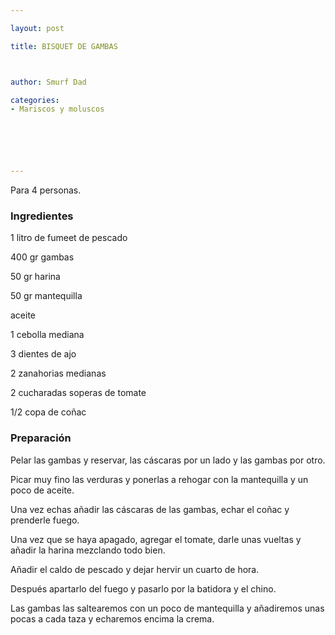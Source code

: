```yaml
---

layout: post

title: BISQUET DE GAMBAS



author: Smurf Dad

categories:
- Mariscos y moluscos






---
```


Para 4 personas.

<h3>Ingredientes</h3>

1 litro de fumeet de pescado

400 gr gambas

50 gr harina

50 gr mantequilla

aceite

1 cebolla mediana

3 dientes de ajo

2 zanahorias medianas

2 cucharadas soperas de tomate

1/2 copa de coñac

<h3>Preparación</h3>

Pelar las gambas y reservar, las cáscaras por un lado y las gambas por otro.

Picar muy fino las verduras y ponerlas a rehogar con la mantequilla y un poco de aceite.

Una vez echas añadir las cáscaras de las gambas, echar el coñac y prenderle fuego.

Una vez que se haya apagado, agregar el tomate, darle unas vueltas y añadir la harina mezclando todo bien.

Añadir el caldo de pescado y dejar hervir un cuarto de hora.

Después apartarlo del fuego y pasarlo por la batidora y el chino.

Las gambas las saltearemos con un poco de mantequilla y añadiremos unas pocas a cada taza y echaremos encima la crema.